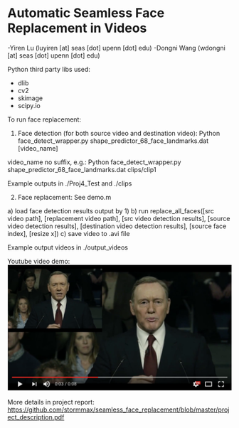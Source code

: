 # Automatic Seamless Face Replacement in Videos
-Yiren Lu (luyiren [at] seas [dot] upenn [dot] edu)
-Dongni Wang (wdongni [at] seas [dot] upenn [dot] edu)

Python third party libs used:
  - dlib
  - cv2
  - skimage
  - scipy.io

To run face replacement:

1) Face detection (for both source video and destination video):
Python face_detect_wrapper.py shape_predictor_68_face_landmarks.dat [video_name]

video_name no suffix, e.g.:
Python face_detect_wrapper.py shape_predictor_68_face_landmarks.dat clips/clip1

Example outputs in ./Proj4_Test and ./clips

2) Face replacement:
See demo.m

  a) load face detection results output by 1)
  b) run replace_all_faces([src video path], [replacement video path], [src video detection results], [source video detection results], [destination video detection results], [source face index], [resize x])
  c) save video to .avi file

Example output videos in ./output_videos

Youtube video demo:
[![Face replacement](video_screenshot.png)](https://www.youtube.com/watch?v=nZL8UIkghto&feature=youtu.be "Face replacement")

More details in project report:
<https://github.com/stormmax/seamless_face_replacement/blob/master/project_description.pdf>